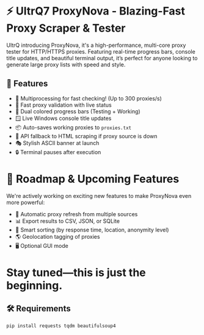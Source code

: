 # ⚡ UltrQ7 ProxyNova - Blazing-Fast Proxy Scraper & Tester

UltrQ introducing ProxyNova, it's a high-performance, multi-core proxy tester for HTTP/HTTPS proxies. Featuring real-time progress bars, console title updates, and beautiful terminal output, it’s perfect for anyone looking to generate large proxy lists with speed and style.

## 🚀 Features

- 🧠 Multiprocessing for fast checking! (Up to 300 proxies/s)
- 🎯 Fast proxy validation with live status
- 🎨 Dual colored progress bars (Testing + Working)
- 🪟 Live Windows console title updates
- 📦 Auto-saves working proxies to `proxies.txt`
- 🦾 API fallback to HTML scraping if proxy source is down
- 🎭 Stylish ASCII banner at launch
- 🔒 Terminal pauses after execution

# 🚧 Roadmap & Upcoming Features
We're actively working on exciting new features to make ProxyNova even more powerful:
- 🔁 Automatic proxy refresh from multiple sources
- 📊 Export results to CSV, JSON, or SQLite
- 🧠 Smart sorting (by response time, location, anonymity level)
- 🌎 Geolocation tagging of proxies
- 🖥️ Optional GUI mode

# Stay tuned—this is just the beginning.


## 🛠️ Requirements

```bash
pip install requests tqdm beautifulsoup4

